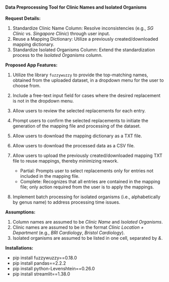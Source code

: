 #### Data Preprocessing Tool for Clinic Names and Isolated Organisms

**Request Details:**

1. Standardize Clinic Name Column: Resolve inconsistencies (e.g., *SG Clinic* vs. *Singapore Clinic*) through user input.
2. Reuse a Mapping Dictionary: Utilize a previously created/downloaded mapping dictionary.
3. Standardize Isolated Organisms Column: Extend the standardization process to the *Isolated Organisms* column.



**Proposed App Features:**

1. Utilize the library `fuzzywuzzy` to provide the top-matching names, obtained from the uploaded dataset, in a dropdown menu for the user to choose from.

2. Include a free-text input field for cases where the desired replacement is not in the dropdown menu.

3. Allow users to review the selected replacements for each entry.

4. Prompt users to confirm the selected replacements to initiate the generation of the mapping file and processing of the dataset.

5. Allow users to download the mapping dictionary as a TXT file.

6. Allow users to download the processed data as a CSV file.

7. Allow users to upload the previously created/downloaded mapping TXT file to reuse mappings, thereby minimizing rework.

   - Partial: Prompts user to select replacements only for entries not included in the mapping file.
   - Complete: Recognizes that all entries are contained in the mapping file; only action required from the user is to apply the mappings.

8. Implement batch processing for isolated organisms (i.e., alphabetically by genus name) to address processing time issues.

   

**Assumptions:**

1. Column names are assumed to be *Clinic Name* and *Isolated Organisms*.
2. Clinic names are assumed to be in the format *Clinic Location + Department* (e.g., *BRI Cardiology*, *Bristol Cardiology*).
3. Isolated organisms are assumed to be listed in one cell, separated by *&*.

**Installations:**

- pip install fuzzywuzzy==0.18.0
- pip install pandas==2.2.2
- pip install python-Levenshtein==0.26.0
- pip install streamlit==1.38.0
